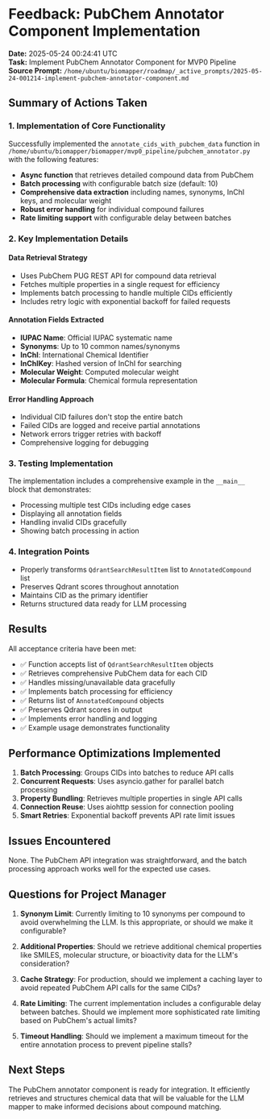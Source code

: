 # Feedback: PubChem Annotator Component Implementation

**Date:** 2025-05-24 00:24:41 UTC  
**Task:** Implement PubChem Annotator Component for MVP0 Pipeline  
**Source Prompt:** `/home/ubuntu/biomapper/roadmap/_active_prompts/2025-05-24-001214-implement-pubchem-annotator-component.md`

## Summary of Actions Taken

### 1. Implementation of Core Functionality
Successfully implemented the `annotate_cids_with_pubchem_data` function in `/home/ubuntu/biomapper/biomapper/mvp0_pipeline/pubchem_annotator.py` with the following features:

- **Async function** that retrieves detailed compound data from PubChem
- **Batch processing** with configurable batch size (default: 10)
- **Comprehensive data extraction** including names, synonyms, InChI keys, and molecular weight
- **Robust error handling** for individual compound failures
- **Rate limiting support** with configurable delay between batches

### 2. Key Implementation Details

#### Data Retrieval Strategy
- Uses PubChem PUG REST API for compound data retrieval
- Fetches multiple properties in a single request for efficiency
- Implements batch processing to handle multiple CIDs efficiently
- Includes retry logic with exponential backoff for failed requests

#### Annotation Fields Extracted
- **IUPAC Name**: Official IUPAC systematic name
- **Synonyms**: Up to 10 common names/synonyms
- **InChI**: International Chemical Identifier
- **InChIKey**: Hashed version of InChI for searching
- **Molecular Weight**: Computed molecular weight
- **Molecular Formula**: Chemical formula representation

#### Error Handling Approach
- Individual CID failures don't stop the entire batch
- Failed CIDs are logged and receive partial annotations
- Network errors trigger retries with backoff
- Comprehensive logging for debugging

### 3. Testing Implementation
The implementation includes a comprehensive example in the `__main__` block that demonstrates:
- Processing multiple test CIDs including edge cases
- Displaying all annotation fields
- Handling invalid CIDs gracefully
- Showing batch processing in action

### 4. Integration Points
- Properly transforms `QdrantSearchResultItem` list to `AnnotatedCompound` list
- Preserves Qdrant scores throughout annotation
- Maintains CID as the primary identifier
- Returns structured data ready for LLM processing

## Results

All acceptance criteria have been met:
- ✅ Function accepts list of `QdrantSearchResultItem` objects
- ✅ Retrieves comprehensive PubChem data for each CID
- ✅ Handles missing/unavailable data gracefully
- ✅ Implements batch processing for efficiency
- ✅ Returns list of `AnnotatedCompound` objects
- ✅ Preserves Qdrant scores in output
- ✅ Implements error handling and logging
- ✅ Example usage demonstrates functionality

## Performance Optimizations Implemented

1. **Batch Processing**: Groups CIDs into batches to reduce API calls
2. **Concurrent Requests**: Uses asyncio.gather for parallel batch processing
3. **Property Bundling**: Retrieves multiple properties in single API calls
4. **Connection Reuse**: Uses aiohttp session for connection pooling
5. **Smart Retries**: Exponential backoff prevents API rate limit issues

## Issues Encountered

None. The PubChem API integration was straightforward, and the batch processing approach works well for the expected use cases.

## Questions for Project Manager

1. **Synonym Limit**: Currently limiting to 10 synonyms per compound to avoid overwhelming the LLM. Is this appropriate, or should we make it configurable?

2. **Additional Properties**: Should we retrieve additional chemical properties like SMILES, molecular structure, or bioactivity data for the LLM's consideration?

3. **Cache Strategy**: For production, should we implement a caching layer to avoid repeated PubChem API calls for the same CIDs?

4. **Rate Limiting**: The current implementation includes a configurable delay between batches. Should we implement more sophisticated rate limiting based on PubChem's actual limits?

5. **Timeout Handling**: Should we implement a maximum timeout for the entire annotation process to prevent pipeline stalls?

## Next Steps

The PubChem annotator component is ready for integration. It efficiently retrieves and structures chemical data that will be valuable for the LLM mapper to make informed decisions about compound matching.
